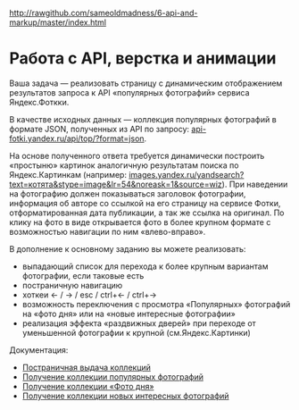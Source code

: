 http://rawgithub.com/sameoldmadness/6-api-and-markup/master/index.html

# Работа с API, верстка и анимации

Ваша задача — реализовать страницу с динамическим отображением результатов запроса к API «популярных фотографий» сервиса Яндекс.Фоткки.

В качестве исходных данных — коллекция популярных фотографий в формате JSON, полученных из API 
по запросу: [api-fotki.yandex.ru/api/top/?format=json](http://api-fotki.yandex.ru/api/top/?format=json).

На основе полученного ответа требуется динамически построить «простыню» картинок аналогичную 
результатам поиска по Яндекс.Картинкам (например: [images.yandex.ru/yandsearch?text=котята&stype=image&lr=54&noreask=1&source=wiz](http://images.yandex.ru/yandsearch?text=котята&stype=image&lr=54&noreask=1&source=wiz)).
При наведении на фотографию должен показываться заголовок фотографии, информация об авторе со ссылкой 
на его страницу на сервисе Фотки, отформатированная дата публикации, а так же ссылка на оригинал.
По клику на фото в виде открывается фото в более крупном формате с возможностью навигации 
по ним «влево-вправо».

В дополнение к основному заданию вы можете реализовать:
* выпадающий список для перехода к более крупным вариантам фотографии, если таковые есть
* постраничную навигацию
* хоткеи ← / → / esc / ctrl+← / ctrl+→
* возможность переключения с просмотра «Популярных» фотографий на «фото дня» или на «новые интересные фотографии»
* реализация эффекта «раздвижных дверей» при переходе от уменьшенной фотографии к крупной (см.Яндекс.Картинки)

Документация:
* [Постраничная выдача коллекций](http://api.yandex.ru/fotki/doc/operations-ref/collection-partial-lists.xml)
* [Получение коллекции популярных фотографий](http://api.yandex.ru/fotki/doc/operations-ref/top-photos-get.xml)
* [Получение коллекции «Фото дня»](http://api.yandex.ru/fotki/doc/operations-ref/day-photos-get.xml)
* [Получение коллекции новых интересных фотографий](http://api.yandex.ru/fotki/doc/operations-ref/interesting-photos-get.xml)
